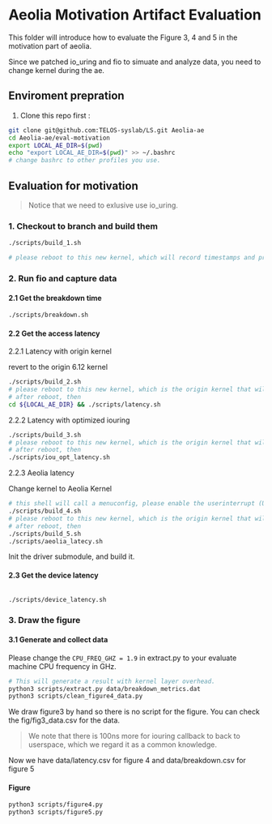 # Aeolia Motivation Artifact Evaluation

This folder will introduce how to evaluate the Figure 3, 4 and 5 in the motivation part of aeolia.

Since we patched io_uring and fio to simuate and analyze data, you need to change kernel during the ae. 

## Enviroment prepration

1. Clone this repo first :

```sh
git clone git@github.com:TELOS-syslab/LS.git Aeolia-ae
cd Aeolia-ae/eval-motivation
export LOCAL_AE_DIR=$(pwd)
echo "export LOCAL_AE_DIR=$(pwd)" >> ~/.bashrc
# change bashrc to other profiles you use.
```

## Evaluation for motivation

> Notice that we need to exlusive use io_uring.

### 1. Checkout to branch and build them

```sh
./scripts/build_1.sh

# please reboot to this new kernel, which will record timestamps and print them after io_uring processing
```

### 2. Run fio and capture data

#### 2.1 Get the breakdown time

```sh
./scripts/breakdown.sh
```

#### 2.2 Get the access latency

2.2.1 Latency with origin kernel

revert to the origin 6.12 kernel

```sh
./scripts/build_2.sh
# please reboot to this new kernel, which is the origin kernel that will show original performance
# after reboot, then
cd ${LOCAL_AE_DIR} && ./scripts/latency.sh
```
2.2.2 Latency with optimized iouring

```sh
./scripts/build_3.sh
# please reboot to this new kernel, which is the origin kernel that will show original performance
# after reboot, then
./scripts/iou_opt_latency.sh
```
2.2.3 Aeolia latency

Change kernel to Aeolia Kernel
```sh
# this shell will call a menuconfig, please enable the userinterrupt (UINTR) in the main menu
./scripts/build_4.sh
# please reboot to this new kernel, which is the origin kernel that will show original performance
# after reboot, then
./scripts/build_5.sh
./scripts/aeolia_latecy.sh

```
Init the driver submodule, and build it.
#### 2.3 Get the device latency

```sh

./scripts/device_latency.sh
```

### 3. Draw the figure

#### 3.1 Generate and collect data

Please change the `CPU_FREQ_GHZ = 1.9` in extract.py to your evaluate machine CPU frequency in GHz.

```sh
# This will generate a result with kernel layer overhead.
python3 scripts/extract.py data/breakdown_metrics.dat 
python3 scripts/clean_figure4_data.py
```
We draw figure3 by hand so there is no script for the figure. You can check the fig/fig3_data.csv for the data.

> We note that there is 100ns more for iouring callback to back to userspace, which we regard it as a common knowledge.

Now we have data/latency.csv for figure 4 and data/breakdown.csv for figure 5

#### Figure
```sh
python3 scripts/figure4.py
python3 scripts/figure5.py
```